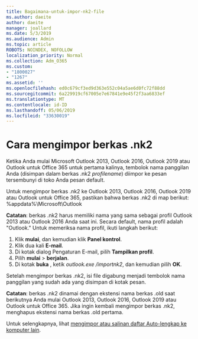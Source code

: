 ```yaml
---
title: Bagaimana-untuk-impor-nk2-file
ms.author: daeite
author: daeite
manager: joallard
ms.date: 5/3/2019
ms.audience: Admin
ms.topic: article
ROBOTS: NOINDEX, NOFOLLOW
localization_priority: Normal
ms.collection: Adm_O365
ms.custom:
- "1800027"
- "1267"
ms.assetid: ''
ms.openlocfilehash: ed0c679cf3ed9d363e552c04a5ae6d0fc72f88dd
ms.sourcegitcommit: 6a229919cf67005e7e67841e9e45f2f3aa6833ef
ms.translationtype: MT
ms.contentlocale: id-ID
ms.lasthandoff: 05/06/2019
ms.locfileid: "33630019"
---
```

# <a name="how-to-import-nk2-files"></a>Cara mengimpor berkas .nk2 

Ketika Anda mulai Microsoft Outlook 2013, Outlook 2016, Outlook 2019 atau Outlook untuk Office 365 untuk pertama kalinya, tembolok nama panggilan Anda (disimpan dalam berkas .nk2 *profilename*) diimpor ke pesan tersembunyi di toko Anda pesan default.

Untuk mengimpor berkas .nk2 ke Outlook 2013, Outlook 2016, Outlook 2019 atau Outlook untuk Office 365, pastikan bahwa berkas .nk2 di map berikut: %appdata%\Microsoft\Outlook

**Catatan**: berkas .nk2 harus memiliki nama yang sama sebagai profil Outlook 2013 atau Outlook 2016 Anda saat ini. Secara default, nama profil adalah "Outlook." Untuk memeriksa nama profil, ikuti langkah berikut: 
1. Klik **mulai**, dan kemudian klik **Panel kontrol**.
2. Klik dua kali **E-mail**.
3. Di kotak dialog Pengaturan E-mail, pilih **Tampilkan profil**.
4. Pilih **mulai** > **berjalan**.
5. Di kotak **buka** , ketik *outlook.exe /importnk2*, dan kemudian pilih **OK**. 

Setelah mengimpor berkas .nk2, isi file digabung menjadi tembolok nama panggilan yang sudah ada yang disimpan di kotak pesan.

**Catatan**: berkas .nk2 dinamai dengan ekstensi nama berkas .old saat berikutnya Anda mulai Outlook 2013, Outlook 2016, Outlook 2019 atau Outlook untuk Office 365. Jika ingin kembali mengimpor berkas .nk2, menghapus ekstensi nama berkas .old pertama.

Untuk selengkapnya, lihat [mengimpor atau salinan daftar Auto-lengkap ke komputer lain](https://support.microsoft.com/en-us/help/2806550/how-to-import-nk2-files-into-outlook%).